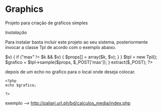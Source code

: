 Graphics
========

Projeto para criação de gráficos simples


*Instalação*

Para instalar basta incluir este projeto ao seu sistema, posteriormente invocar a classe Tpl de acordo com o exemplo abaixo.

<?php

include "Tpl.php";


if ($_POST) {
    $props = array();
    foreach ($_POST as $k => $v) {
        if ("max" != $k && $v) {
            $props[] = array($k, $v);
        }
    }
    $tpl = new Tpl();

    $grafico = $tpl->sample($props, $_POST['max']);
}
extract($_POST);
?>

depois de um echo no grafico para o local onde deseja colocar.

    <?php
    echo $grafico;

    ?>

exemplo --> http://paliari.url.ph/bd/calculos_media/index.php